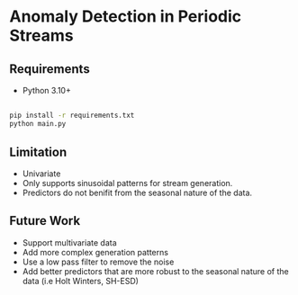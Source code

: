 # Anomaly Detection in Periodic Streams



## Requirements
- Python 3.10+     

##
```bash
pip install -r requirements.txt
python main.py
```


## Limitation
- Univariate
- Only supports sinusoidal patterns for stream generation.
- Predictors do not benifit from the seasonal nature of the data.


## Future Work
- Support multivariate data
- Add more complex generation patterns
- Use a low pass filter to remove the noise
- Add better predictors that are more robust to the seasonal nature of the data (i.e Holt Winters, SH-ESD)